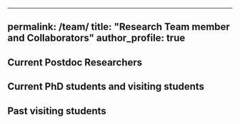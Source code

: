 
---
permalink: /team/
title: "Research Team member and Collaborators"
author_profile: true
---

## Current Postdoc Researchers

## Current PhD students and visiting students

## Past visiting students
